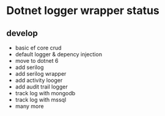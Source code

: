 # Dotnet logger wrapper status
## develop
- basic ef core crud
- default logger & depency injection
- move to dotnet 6
- add serilog
- add serilog wrapper
- add activity looger
- add audit trail logger
- track log with mongodb
- track log with mssql
- many more
